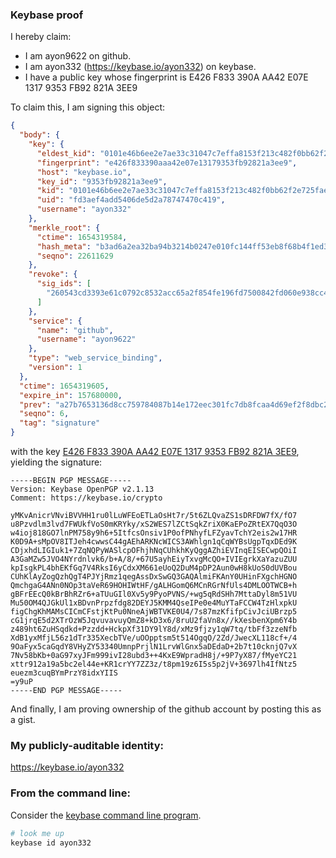 ### Keybase proof

I hereby claim:

  * I am ayon9622 on github.
  * I am ayon332 (https://keybase.io/ayon332) on keybase.
  * I have a public key whose fingerprint is E426 F833 390A AA42 E07E  1317 9353 FB92 821A 3EE9

To claim this, I am signing this object:

```json
{
  "body": {
    "key": {
      "eldest_kid": "0101e46b6ee2e7ae33c31047c7effa8153f213c482f0bb62f2e725fae86257bc0ddf0a",
      "fingerprint": "e426f833390aaa42e07e13179353fb92821a3ee9",
      "host": "keybase.io",
      "key_id": "9353fb92821a3ee9",
      "kid": "0101e46b6ee2e7ae33c31047c7effa8153f213c482f0bb62f2e725fae86257bc0ddf0a",
      "uid": "fd3aef4add5406de5d2a78747470c419",
      "username": "ayon332"
    },
    "merkle_root": {
      "ctime": 1654319584,
      "hash_meta": "b3ad6a2ea32ba94b3214b0247e010fc144ff53eb8f68b4f1ed3180eb74d2bbe1",
      "seqno": 22611629
    },
    "revoke": {
      "sig_ids": [
        "260543cd3393e61c0792c8532acc65a2f854fe196fd7500842fd060e938cc4e30f"
      ]
    },
    "service": {
      "name": "github",
      "username": "ayon9622"
    },
    "type": "web_service_binding",
    "version": 1
  },
  "ctime": 1654319605,
  "expire_in": 157680000,
  "prev": "a27b7653136d8cc759784087b14e172eec301fc7db8fcaa4d69ef2f8dbc2b266",
  "seqno": 6,
  "tag": "signature"
}
```

with the key [E426 F833 390A AA42 E07E  1317 9353 FB92 821A 3EE9](https://keybase.io/ayon332), yielding the signature:

```
-----BEGIN PGP MESSAGE-----
Version: Keybase OpenPGP v2.1.13
Comment: https://keybase.io/crypto

yMKvAnicrVNviBVVHH1ru0lLuWFEoETLaOsHt7r/5t6ZLQvaZS1sDRFDW7fX/fO7
u8Pzvdlm3lvd7FWUkfVoS0mKRYky/xS2WES7lZCtSqkZriX0KaEPoZRtEX7QqO3O
w4ioj818GO7lnPM758y9h6+5ItfcsOnsiv1P0ofPNhyfLFZyavTchY2eis2w17HR
K0D9A+sMpOV8ITJeh4cwwsC44gAEhARKNcWICS3AWhlgn1qCqWYBsUgpTqxDEd9K
CDjxhdLIGIuk1+7ZqNQPyWASlcpOFhjhNqCUhkhKyQggAZhiEVInqEISECwpQOiI
A3GaMZw5JVO4NYrdnlvk6/b+A/8/+67U5ayhEiyTxvgMcQO+IVIEgrkXaYazuZUU
kpIsgkPL4bhEKfGq7V4RksI6yCdxXM661eUoQ2DuM4pDP2Aun0wH8kUoS0dUVBou
CUhKlAyZogQzhQgT4PJYjRmz1qegAssDxSwGQ3GAQAlmiFKAnY0UHinFXgchHGNO
QmchgaG4ANn0NOp3taVeR69HOHIWtHF/gALHGomQ6MCnRGrNfUls4DMLOOTWCB+h
gBFrEEcQ0kBrBhRZr6+aTUuGIl0Xv5y9PyoPVNS/+wg5qRdSHh7MttaDyl8m51VU
Mu50OM4QJGkUl1xBDvnPrpzfdg82DEYJ5KMM4QseIPe0e4MuYTaFCCW4TzHlxpkU
figChgKhMAMsCICmCFstjKtPu0NneAjWBTVKE0U4/7s87mzKfifpCivJciUBrzp5
cG1jrqE5d2XTrOzW5JqvuvavuyQmZ8+kD3x6/8ruU2faVn8x//kXesbenXpm6Y4b
z489ht6ZuHSqdkd+Pzzdd+HckpXf31DY9lY8d/xMz9fjzy1qW7tq/tbFf3zzeNfb
XdB1yxMfjL56z1dTr335XecbTVe/uOOpptsm5t514OgqO/2Zd/JwecXL118cf+/4
9OaFyx5caGqdY8VHyZY53340UmnpPrjlN1LrvWlGnx5aDEdaD+2b7t10cknjQ7vX
7Nv58bKb+0aG97xyJFm999ivI28ubd3++4KxE9WpradH8j/+9P7yX87/fMyeYC21
xttr912a19a5bc2el44e+KR1crYY7ZZ3z/t8pm19z6I5s5p2jV+3697lh4IfNtz5
euezm3cuqBYmPrzY8idxYIIS
=y9uP
-----END PGP MESSAGE-----

```

And finally, I am proving ownership of the github account by posting this as a gist.

### My publicly-auditable identity:

https://keybase.io/ayon332

### From the command line:

Consider the [keybase command line program](https://keybase.io/download).

```bash
# look me up
keybase id ayon332
```
